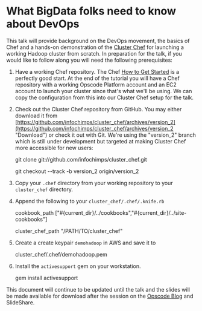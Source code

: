 What BigData folks need to know about DevOps
============================================

This talk will provide background on the DevOps movement, the basics of Chef and a hands-on demonstration of the [Cluster Chef](https://github.com/infochimps/cluster_chef/tree/version_2 "Cluster Chef") for launching a working Hadoop cluster from scratch. In preparation for the talk, if you would like to follow along you will need the following prerequisites:

1. Have a working Chef repository. The Chef [How to Get Started](http://help.opscode.com/kb/start/how-to-get-started "How to Get Started") is a perfectly good start. At the end of the tutorial you will have a Chef repository with a working Opscode Platform account and an EC2 account to launch your cluster since that's what we'll be using. We can copy the configuration from this into our Cluster Chef setup for the talk.
2. Check out the Cluster Chef repository from GitHub.  You may either download it from [https://github.com/infochimps/cluster_chef/archives/version_2](https://github.com/infochimps/cluster_chef/archives/version_2 "Download") or check it out with Git. We're using the "version_2" branch which is still under development but targeted at making Cluster Chef more accessible for new users:

    git clone git://github.com/infochimps/cluster_chef.git

    git checkout --track -b version_2 origin/version_2

3. Copy your `.chef` directory from your working repository to your `cluster_chef` directory.
4. Append the following to your `cluster_chef/.chef/.knife.rb`

    cookbook_path ["#{current_dir}/../cookbooks","#{current_dir}/../site-cookbooks"]

    cluster_chef_path "/PATH/TO/cluster_chef"

5. Create a create keypair `demohadoop` in AWS and save it to 

    cluster_chef/.chef/demohadoop.pem

6. Install the `activesupport` gem on your workstation.

    gem install activesupport

This document will continue to be updated until the talk and the slides will be made available for download after the session on the [Opscode Blog](http://opscode.com/blog/ "Opscode Blog") and SlideShare.
